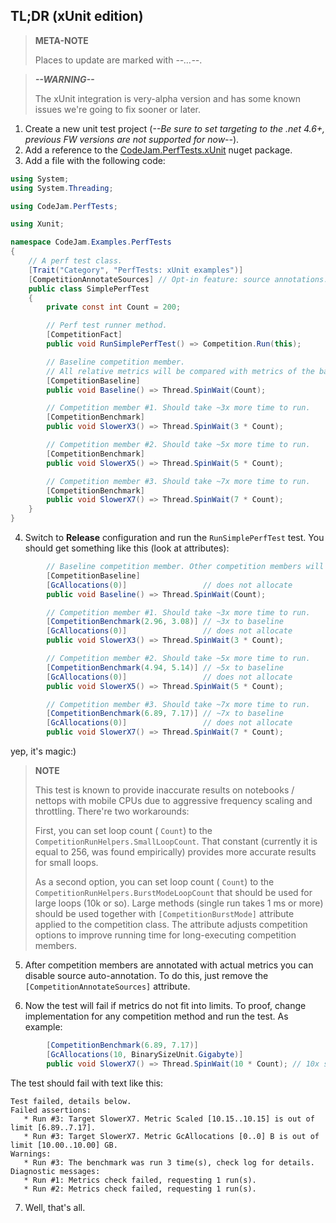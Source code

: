 ## TL;DR (xUnit edition)

> **META-NOTE**
>
> Places to update are marked with *--…--*.

> ***--WARNING--***
>
> The xUnit integration is very-alpha version and has some known issues we're going to fix sooner or later.

1. Create a new unit test project (*--Be sure to set targeting to the .net 4.6+, previous FW versions are not supported for now--*).
2. Add a reference to the [CodeJam.PerfTests.xUnit](https://www.nuget.org/packages/CodeJam.PerfTests.xUnit) nuget package.
3. Add a file with the following code:
```c#
using System;
using System.Threading;

using CodeJam.PerfTests;

using Xunit;

namespace CodeJam.Examples.PerfTests
{
	// A perf test class.
	[Trait("Category", "PerfTests: xUnit examples")]
	[CompetitionAnnotateSources] // Opt-in feature: source annotations.
	public class SimplePerfTest
	{
		private const int Count = 200;

		// Perf test runner method.
		[CompetitionFact]
		public void RunSimplePerfTest() => Competition.Run(this);

		// Baseline competition member.
		// All relative metrics will be compared with metrics of the baseline method.
		[CompetitionBaseline]
		public void Baseline() => Thread.SpinWait(Count);

		// Competition member #1. Should take ~3x more time to run.
		[CompetitionBenchmark]
		public void SlowerX3() => Thread.SpinWait(3 * Count);

		// Competition member #2. Should take ~5x more time to run.
		[CompetitionBenchmark]
		public void SlowerX5() => Thread.SpinWait(5 * Count);

		// Competition member #3. Should take ~7x more time to run.
		[CompetitionBenchmark]
		public void SlowerX7() => Thread.SpinWait(7 * Count);
	}
}
```

4. Switch to **Release** configuration and run the `RunSimplePerfTest` test. You should get something like this (look at attributes):
```c#
		// Baseline competition member. Other competition members will be compared with this.
		[CompetitionBaseline]
		[GcAllocations(0)]                 // does not allocate
		public void Baseline() => Thread.SpinWait(Count);

		// Competition member #1. Should take ~3x more time to run.
		[CompetitionBenchmark(2.96, 3.08)] // ~3x to baseline
		[GcAllocations(0)]                 // does not allocate
		public void SlowerX3() => Thread.SpinWait(3 * Count);

		// Competition member #2. Should take ~5x more time to run.
		[CompetitionBenchmark(4.94, 5.14)] // ~5x to baseline
		[GcAllocations(0)]                 // does not allocate
		public void SlowerX5() => Thread.SpinWait(5 * Count);

		// Competition member #3. Should take ~7x more time to run.
		[CompetitionBenchmark(6.89, 7.17)] // ~7x to baseline
		[GcAllocations(0)]                 // does not allocate
		public void SlowerX7() => Thread.SpinWait(7 * Count);
```
yep, it's magic:)

 > **NOTE**
 >
 > This test is known to provide inaccurate results on notebooks / nettops with mobile CPUs due to aggressive frequency scaling and throttling. There're two workarounds:
 >
 > First, you can set loop count ( `Count`) to the `CompetitionRunHelpers.SmallLoopCount`. That constant (currently it is equal to 256, was found empirically) provides more accurate results for small loops. 
 >
 > As a second option, you can set loop count ( `Count`) to the `CompetitionRunHelpers.BurstModeLoopCount` that should be used for large loops (10k or so). Large methods (single run takes 1 ms or more) should be used together with `[CompetitionBurstMode]` attribute applied to the competition class. The attribute adjusts competition options to improve running time for long-executing competition members.

5. After competition members are annotated with actual metrics you can disable source auto-annotation. To do this, just remove the `[CompetitionAnnotateSources]` attribute.

6. Now the test will fail if metrics do not fit into limits. To proof, change implementation for any competition method and run the test. As example:
```c#
		[CompetitionBenchmark(6.89, 7.17)]
		[GcAllocations(10, BinarySizeUnit.Gigabyte)]
		public void SlowerX7() => Thread.SpinWait(10 * Count); // 10x slower
```
 The test should fail with text like this:
 ```
Test failed, details below.
Failed assertions:
	* Run #3: Target SlowerX7. Metric Scaled [10.15..10.15] is out of limit [6.89..7.17].
	* Run #3: Target SlowerX7. Metric GcAllocations [0..0] B is out of limit [10.00..10.00] GB.
Warnings:
	* Run #3: The benchmark was run 3 time(s), check log for details.
Diagnostic messages:
	* Run #1: Metrics check failed, requesting 1 run(s).
	* Run #2: Metrics check failed, requesting 1 run(s).
 ```

7. Well, that's all.
